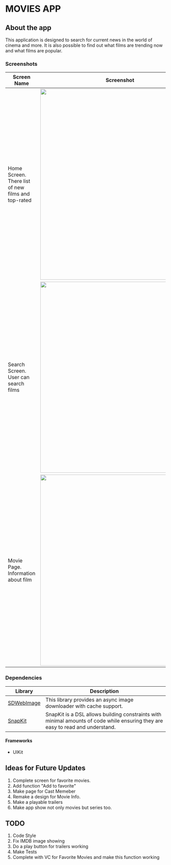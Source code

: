 # MOVIES APP
## About the app
This application is designed to search for current news in the world of cinema and more. It is also possible to find out what films are trending now and what films are popular.
### Screenshots

| Screen Name | Screenshot |
|---|---|
| Home Screen. There list of new films and top-rated | <img src = "https://github.com/sh0n1n/Movies-App/assets/91195065/06c48556-75a4-481a-a9ea-aa5c1904af14" width = "500" height = "600" >  |
| Search Screen. User can search films| <img src = "https://github.com/sh0n1n/Movies-App/assets/91195065/9c42f247-7ad2-41bd-9b3e-2e1259ac28b5" width = "500" height = "600" > |
| Movie Page. Information about film | <img src = "https://github.com/sh0n1n/Movies-App/assets/91195065/5d1dcf6a-9be5-46af-9f44-205d7d3f9211" width = "500" height = "600" > |

### Dependencies
| Library | Description |
|---|---|
|[SDWebImage](https://github.com/SDWebImage/SDWebImage) | This library provides an async image downloader with cache support.|
|[SnapKit](https://github.com/SnapKit/SnapKit) | SnapKit is a DSL allows building constraints with minimal amounts of code while ensuring they are easy to read and understand.|

#### Frameworks
- UIKit

## Ideas for Future Updates
1. Complete screen for favorite movies.
2. Add function "Add to favorite"
3. Make page for Cast Memeber
4. Remake a design for Movie Info.
5. Make a playable trailers
6. Make app show not only movies but series too.

## TODO
1. Code Style
2. Fix IMDB image showing
3. Do a play button for trailers working
4. Make Tests
5. Complete with VC for Favorite Movies and make this function working




